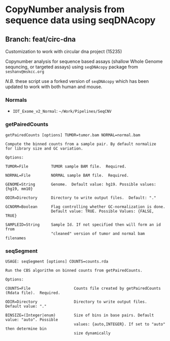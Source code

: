 # CopyNumber analysis from sequence data using seqDNAcopy

## Branch: feat/circ-dna

Customization to work with circular dna project (15235)



Copynumber analysis for sequence based assays (shallow Whole Genome sequncing, or targeted assays) using `seqDNAcopy` package from `seshanv@mskcc.org`

_N.B._ these script use a forked version of `seqDNAcopy` which has been updated to work with both human and mouse.

### Normals

- `IDT_Exome_v2_Normal`: `~/Work/Pipelines/SeqCNV`

### getPairedCounts

```
getPairedCounts [options] TUMOR=tumor.bam NORMAL=normal.bam

Compute the binned counts from a sample pair. By default normalize
for library size and GC variation.

Options:

TUMOR=File          TUMOR sample BAM file.  Required.

NORMAL=File         NORMAL sample BAM file.  Required.

GENOME=String       Genome.  Default value: hg19. Possible values: {hg19, mm10}

ODIR=Directory      Directory to write output files.  Default: "."

GCNORM=Boolean      Flag controlling whether GC-normalization is done.
                    Default value: TRUE. Possible Values: {FALSE, TRUE}

SAMPLEID=String     Sample Id. If not specified then will form an id from
                    "cleaned" version of tumor and normal bam filenames
```


### seqSegment

```
USAGE: seqSegment [options] COUNTS=counts.rda

Run the CBS algorithm on binned counts from getPairedCounts.

Options:

COUNTS=File                   Counts file created by getPairedCounts (Rdata file).  Required.

ODIR=Directory                Directory to write output files.  Default value: "."

BINSIZE=(Integer|enum)        Size of bins in base pairs. Default value: "auto". Possible
                              values: {auto,INTEGER}. If set to "auto" then determine bin
                              size dynamically
```
